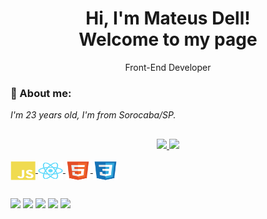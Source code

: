 <h1 align='center'>
  Hi, I'm Mateus Dell!
  <br/>
  Welcome to my page
  
</h1>

<p align='center'>
  Front-End Developer
</p>

### 🍕 About me:

<p>
  <em>
   I'm 23 years old, I'm from Sorocaba/SP.
  </em>
</p>
  
  ##
 
<div align="center">
  <a href="https://github.com/<MateusDellM">
  
<img height="150em" src="https://github-readme-stats.vercel.app/api/top-langs/?username=MateusDellM&layout=compact&langs_count=7&theme=cobalt"/>
<img height="150em" src="https://github-readme-stats.vercel.app/api?username=MateusDellM&show_icons=true&theme=cobalt&include_all_commits=true&count_private=true"/>
</div>
<div style="display: inline_block"><br>
  <img align="center" alt="Dell-Js" height="30" width="40" src="https://raw.githubusercontent.com/devicons/devicon/master/icons/javascript/javascript-plain.svg">
  <img align="center" alt="Dell-React" height="30" width="40" src="https://raw.githubusercontent.com/devicons/devicon/master/icons/react/react-original.svg">
  <img align="center" alt="Dell-HTML" height="30" width="40" src="https://raw.githubusercontent.com/devicons/devicon/master/icons/html5/html5-original.svg">
  <img align="center" alt="Dell-CSS" height="30" width="40" src="https://raw.githubusercontent.com/devicons/devicon/master/icons/css3/css3-original.svg">

  
  ##
 
<div> 

  <a href="https://www.instagram.com/dellmateus/" target="_blank"><img src="https://img.shields.io/badge/-Instagram-%23E4405F?style=for-the-badge&logo=instagram&logoColor=white" target="_blank"></a>
 	<a href="https://www.twitch.tv/dellmatt" target="_blank"><img src="https://img.shields.io/badge/Twitch-9146FF?style=for-the-badge&logo=twitch&logoColor=white" target="_blank"></a>
 <a href="https://t.me/MateusDell" target="_blank"><img src="https://img.shields.io/badge/Telegram-2CA5E0?style=for-the-badge&logo=telegram&logoColor=white" target="_blank"></a> 
  <a href = "mailto:mateus.dellmonteiro@gmail.com"><img src="https://img.shields.io/badge/-Gmail-%23333?style=for-the-badge&logo=gmail&logoColor=white" target="_blank"></a>
  <a href="https://www.linkedin.com/in/mateus-dellmonteiro/" target="_blank"><img src="https://img.shields.io/badge/-LinkedIn-%230077B5?style=for-the-badge&logo=linkedin&logoColor=white" target="_blank"></a> 

</div>

<!--

-->
